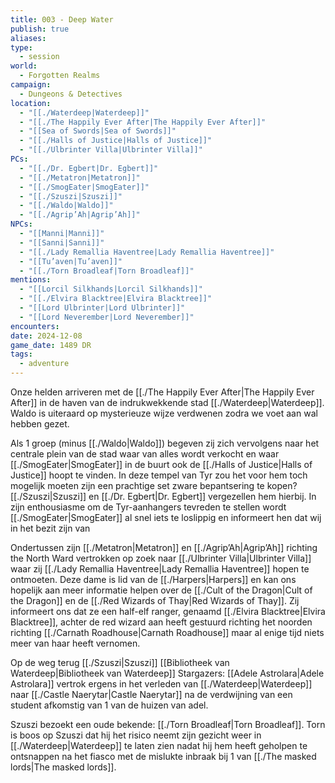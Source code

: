 ```yaml
---
title: 003 - Deep Water
publish: true
aliases: 
type:
  - session
world:
  - Forgotten Realms
campaign:
  - Dungeons & Detectives
location:
  - "[[./Waterdeep|Waterdeep]]"
  - "[[./The Happily Ever After|The Happily Ever After]]"
  - "[[Sea of Swords|Sea of Swords]]"
  - "[[./Halls of Justice|Halls of Justice]]"
  - "[[./Ulbrinter Villa|Ulbrinter Villa]]"
PCs:
  - "[[./Dr. Egbert|Dr. Egbert]]"
  - "[[./Metatron|Metatron]]"
  - "[[./SmogEater|SmogEater]]"
  - "[[./Szuszi|Szuszi]]"
  - "[[./Waldo|Waldo]]"
  - "[[./Agrip’Ah|Agrip’Ah]]"
NPCs:
  - "[[Manni|Manni]]"
  - "[[Sanni|Sanni]]"
  - "[[./Lady Remallia Haventree|Lady Remallia Haventree]]"
  - "[[Tu’aven|Tu’aven]]"
  - "[[./Torn Broadleaf|Torn Broadleaf]]"
mentions:
  - "[[Lorcil Silkhands|Lorcil Silkhands]]"
  - "[[./Elvira Blacktree|Elvira Blacktree]]"
  - "[[Lord Ulbrinter|Lord Ulbrinter]]"
  - "[[Lord Neverember|Lord Neverember]]"
encounters: 
date: 2024-12-08
game_date: 1489 DR
tags:
  - adventure
---
```


Onze helden arriveren met de [[./The Happily Ever After|The Happily Ever After]] in de haven van de indrukwekkende stad [[./Waterdeep|Waterdeep]]. Waldo is uiteraard op mysterieuze wijze verdwenen zodra we voet aan wal hebben gezet. 

Als 1 groep (minus [[./Waldo|Waldo]]) begeven zij zich vervolgens naar het centrale plein van de stad waar van alles wordt verkocht en waar [[./SmogEater|SmogEater]] in de buurt ook de [[./Halls of Justice|Halls of Justice]] hoopt te vinden. In deze tempel van Tyr zou het voor hem toch mogelijk moeten zijn een prachtige set zware bepantsering te kopen? [[./Szuszi|Szuszi]] en [[./Dr. Egbert|Dr. Egbert]] vergezellen hem hierbij. In zijn enthousiasme om de Tyr-aanhangers tevreden te stellen wordt [[./SmogEater|SmogEater]] al snel iets te loslippig en informeert hen dat wij in het bezit zijn van 

Ondertussen zijn [[./Metatron|Metatron]] en [[./Agrip’Ah|Agrip’Ah]] richting the North Ward vertrokken op zoek naar [[./Ulbrinter Villa|Ulbrinter Villa]] waar zij [[./Lady Remallia Haventree|Lady Remallia Haventree]] hopen te ontmoeten. Deze dame is lid van de [[./Harpers|Harpers]] en kan ons hopelijk aan meer informatie helpen over de [[./Cult of the Dragon|Cult of the Dragon]] en de [[./Red Wizards of Thay|Red Wizards of Thay]]. Zij informeert ons dat ze een half-elf ranger, genaamd [[./Elvira Blacktree|Elvira Blacktree]], achter de red wizard aan heeft gestuurd richting het noorden richting [[./Carnath Roadhouse|Carnath Roadhouse]] maar al enige tijd niets meer van haar heeft vernomen. 

Op de weg terug 
[[./Szuszi|Szuszi]]
[[Bibliotheek van Waterdeep|Bibliotheek van Waterdeep]] 
Stargazers: [[Adele Astrolara|Adele Astrolara]] vertrok ergens in het verleden van [[./Waterdeep|Waterdeep]] naar [[./Castle Naerytar|Castle Naerytar]] na de verdwijning van een student afkomstig van 1 van de huizen van adel. 

Szuszi bezoekt een oude bekende: [[./Torn Broadleaf|Torn Broadleaf]]. Torn is boos op Szuszi dat hij het risico neemt zijn gezicht weer in [[./Waterdeep|Waterdeep]] te laten zien nadat hij hem heeft geholpen te ontsnappen na het fiasco met de mislukte inbraak bij 1 van [[./The masked lords|The masked lords]].
